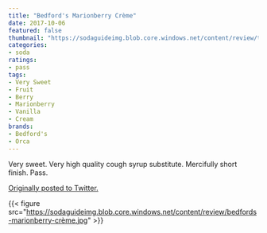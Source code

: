 ```yaml
---
title: "Bedford's Marionberry Crème"
date: 2017-10-06
featured: false
thumbnail: "https://sodaguideimg.blob.core.windows.net/content/review/thumbs/bedfords-marionberry-crème.jpg"
categories:
- soda
ratings:
- pass
tags:
- Very Sweet
- Fruit
- Berry
- Marionberry
- Vanilla
- Cream
brands:
- Bedford's
- Orca
---
```


Very sweet. Very high quality cough syrup substitute. Mercifully short finish. Pass.

[Originally posted to Twitter.](https://twitter.com/Cavorter/status/916355196703387649)

{{< figure src="https://sodaguideimg.blob.core.windows.net/content/review/bedfords-marionberry-crème.jpg" >}}
